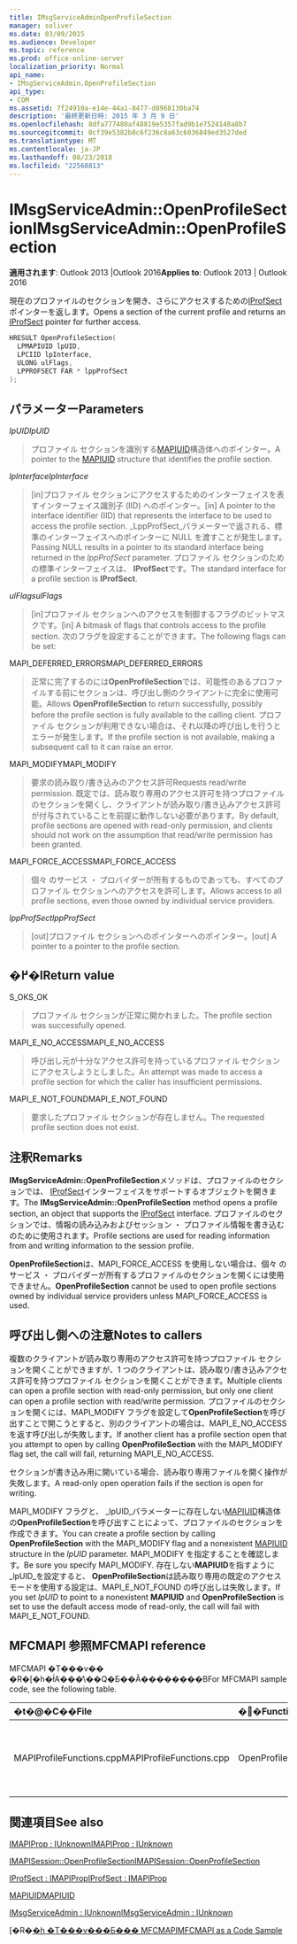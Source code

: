 ```yaml
---
title: IMsgServiceAdminOpenProfileSection
manager: soliver
ms.date: 03/09/2015
ms.audience: Developer
ms.topic: reference
ms.prod: office-online-server
localization_priority: Normal
api_name:
- IMsgServiceAdmin.OpenProfileSection
api_type:
- COM
ms.assetid: 7f24910a-e14e-44a1-8477-d8968130ba74
description: '最終更新日時: 2015 年 3 月 9 日'
ms.openlocfilehash: 8dfa777480af48819e5357fad9b1e7524148a8b7
ms.sourcegitcommit: 0cf39e5382b8c6f236c8a63c6036849ed3527ded
ms.translationtype: MT
ms.contentlocale: ja-JP
ms.lasthandoff: 08/23/2018
ms.locfileid: "22568813"
---
```

# <a name="imsgserviceadminopenprofilesection"></a><span data-ttu-id="1ee0d-103">IMsgServiceAdmin::OpenProfileSection</span><span class="sxs-lookup"><span data-stu-id="1ee0d-103">IMsgServiceAdmin::OpenProfileSection</span></span>

  
  
<span data-ttu-id="1ee0d-104">**適用されます**: Outlook 2013 |Outlook 2016</span><span class="sxs-lookup"><span data-stu-id="1ee0d-104">**Applies to**: Outlook 2013 | Outlook 2016</span></span> 
  
<span data-ttu-id="1ee0d-105">現在のプロファイルのセクションを開き、さらにアクセスするための[IProfSect](iprofsectimapiprop.md)ポインターを返します。</span><span class="sxs-lookup"><span data-stu-id="1ee0d-105">Opens a section of the current profile and returns an [IProfSect](iprofsectimapiprop.md) pointer for further access.</span></span> 
  
```cpp
HRESULT OpenProfileSection(
  LPMAPIUID lpUID,
  LPCIID lpInterface,
  ULONG ulFlags,
  LPPROFSECT FAR * lppProfSect
);
```

## <a name="parameters"></a><span data-ttu-id="1ee0d-106">パラメーター</span><span class="sxs-lookup"><span data-stu-id="1ee0d-106">Parameters</span></span>

 <span data-ttu-id="1ee0d-107">_lpUID_</span><span class="sxs-lookup"><span data-stu-id="1ee0d-107">_lpUID_</span></span>
  
> <span data-ttu-id="1ee0d-108">プロファイル セクションを識別する[MAPIUID](mapiuid.md)構造体へのポインター。</span><span class="sxs-lookup"><span data-stu-id="1ee0d-108">A pointer to the [MAPIUID](mapiuid.md) structure that identifies the profile section.</span></span> 
    
 <span data-ttu-id="1ee0d-109">_lpInterface_</span><span class="sxs-lookup"><span data-stu-id="1ee0d-109">_lpInterface_</span></span>
  
> <span data-ttu-id="1ee0d-110">[in]プロファイル セクションにアクセスするためのインターフェイスを表すインターフェイス識別子 (IID) へのポインター。</span><span class="sxs-lookup"><span data-stu-id="1ee0d-110">[in] A pointer to the interface identifier (IID) that represents the interface to be used to access the profile section.</span></span> <span data-ttu-id="1ee0d-111">_LppProfSect_パラメーターで返される、標準のインターフェイスへのポインターに NULL を渡すことが発生します。</span><span class="sxs-lookup"><span data-stu-id="1ee0d-111">Passing NULL results in a pointer to its standard interface being returned in the  _lppProfSect_ parameter.</span></span> <span data-ttu-id="1ee0d-112">プロファイル セクションのための標準インターフェイスは、 **IProfSect**です。</span><span class="sxs-lookup"><span data-stu-id="1ee0d-112">The standard interface for a profile section is **IProfSect**.</span></span>
    
 <span data-ttu-id="1ee0d-113">_ulFlags_</span><span class="sxs-lookup"><span data-stu-id="1ee0d-113">_ulFlags_</span></span>
  
> <span data-ttu-id="1ee0d-114">[in]プロファイル セクションへのアクセスを制御するフラグのビットマスクです。</span><span class="sxs-lookup"><span data-stu-id="1ee0d-114">[in] A bitmask of flags that controls access to the profile section.</span></span> <span data-ttu-id="1ee0d-115">次のフラグを設定することができます。</span><span class="sxs-lookup"><span data-stu-id="1ee0d-115">The following flags can be set:</span></span>
    
<span data-ttu-id="1ee0d-116">MAPI_DEFERRED_ERRORS</span><span class="sxs-lookup"><span data-stu-id="1ee0d-116">MAPI_DEFERRED_ERRORS</span></span> 
  
> <span data-ttu-id="1ee0d-117">正常に完了するのには**OpenProfileSection**では、可能性のあるプロファイルする前にセクションは、呼び出し側のクライアントに完全に使用可能。</span><span class="sxs-lookup"><span data-stu-id="1ee0d-117">Allows **OpenProfileSection** to return successfully, possibly before the profile section is fully available to the calling client.</span></span> <span data-ttu-id="1ee0d-118">プロファイル セクションが利用できない場合は、それ以降の呼び出しを行うとエラーが発生します。</span><span class="sxs-lookup"><span data-stu-id="1ee0d-118">If the profile section is not available, making a subsequent call to it can raise an error.</span></span> 
    
<span data-ttu-id="1ee0d-119">MAPI_MODIFY</span><span class="sxs-lookup"><span data-stu-id="1ee0d-119">MAPI_MODIFY</span></span> 
  
> <span data-ttu-id="1ee0d-120">要求の読み取り/書き込みのアクセス許可</span><span class="sxs-lookup"><span data-stu-id="1ee0d-120">Requests read/write permission.</span></span> <span data-ttu-id="1ee0d-121">既定では、読み取り専用のアクセス許可を持つプロファイルのセクションを開くし、クライアントが読み取り/書き込みアクセス許可が付与されていることを前提に動作しない必要があります。</span><span class="sxs-lookup"><span data-stu-id="1ee0d-121">By default, profile sections are opened with read-only permission, and clients should not work on the assumption that read/write permission has been granted.</span></span> 
    
<span data-ttu-id="1ee0d-122">MAPI_FORCE_ACCESS</span><span class="sxs-lookup"><span data-stu-id="1ee0d-122">MAPI_FORCE_ACCESS</span></span>
  
> <span data-ttu-id="1ee0d-123">個々 のサービス ・ プロバイダーが所有するものであっても、すべてのプロファイル セクションへのアクセスを許可します。</span><span class="sxs-lookup"><span data-stu-id="1ee0d-123">Allows access to all profile sections, even those owned by individual service providers.</span></span>
    
 <span data-ttu-id="1ee0d-124">_lppProfSect_</span><span class="sxs-lookup"><span data-stu-id="1ee0d-124">_lppProfSect_</span></span>
  
> <span data-ttu-id="1ee0d-125">[out]プロファイル セクションへのポインターへのポインター。</span><span class="sxs-lookup"><span data-stu-id="1ee0d-125">[out] A pointer to a pointer to the profile section.</span></span>
    
## <a name="return-value"></a><span data-ttu-id="1ee0d-126">�߂�l</span><span class="sxs-lookup"><span data-stu-id="1ee0d-126">Return value</span></span>

<span data-ttu-id="1ee0d-127">S_OK</span><span class="sxs-lookup"><span data-stu-id="1ee0d-127">S_OK</span></span> 
  
> <span data-ttu-id="1ee0d-128">プロファイル セクションが正常に開かれました。</span><span class="sxs-lookup"><span data-stu-id="1ee0d-128">The profile section was successfully opened.</span></span>
    
<span data-ttu-id="1ee0d-129">MAPI_E_NO_ACCESS</span><span class="sxs-lookup"><span data-stu-id="1ee0d-129">MAPI_E_NO_ACCESS</span></span> 
  
> <span data-ttu-id="1ee0d-130">呼び出し元が十分なアクセス許可を持っているプロファイル セクションにアクセスしようとしました。</span><span class="sxs-lookup"><span data-stu-id="1ee0d-130">An attempt was made to access a profile section for which the caller has insufficient permissions.</span></span>
    
<span data-ttu-id="1ee0d-131">MAPI_E_NOT_FOUND</span><span class="sxs-lookup"><span data-stu-id="1ee0d-131">MAPI_E_NOT_FOUND</span></span> 
  
> <span data-ttu-id="1ee0d-132">要求したプロファイル セクションが存在しません。</span><span class="sxs-lookup"><span data-stu-id="1ee0d-132">The requested profile section does not exist.</span></span>
    
## <a name="remarks"></a><span data-ttu-id="1ee0d-133">注釈</span><span class="sxs-lookup"><span data-stu-id="1ee0d-133">Remarks</span></span>

<span data-ttu-id="1ee0d-134">**IMsgServiceAdmin::OpenProfileSection**メソッドは、プロファイルのセクションでは、 [IProfSect](iprofsectimapiprop.md)インターフェイスをサポートするオブジェクトを開きます。</span><span class="sxs-lookup"><span data-stu-id="1ee0d-134">The **IMsgServiceAdmin::OpenProfileSection** method opens a profile section, an object that supports the [IProfSect](iprofsectimapiprop.md) interface.</span></span> <span data-ttu-id="1ee0d-135">プロファイルのセクションでは、情報の読み込みおよびセッション ・ プロファイル情報を書き込むのために使用されます。</span><span class="sxs-lookup"><span data-stu-id="1ee0d-135">Profile sections are used for reading information from and writing information to the session profile.</span></span> 
  
 <span data-ttu-id="1ee0d-136">**OpenProfileSection**は、MAPI_FORCE_ACCESS を使用しない場合は、個々 のサービス ・ プロバイダーが所有するプロファイルのセクションを開くには使用できません。</span><span class="sxs-lookup"><span data-stu-id="1ee0d-136">**OpenProfileSection** cannot be used to open profile sections owned by individual service providers unless MAPI_FORCE_ACCESS is used.</span></span> 
  
## <a name="notes-to-callers"></a><span data-ttu-id="1ee0d-137">呼び出し側への注意</span><span class="sxs-lookup"><span data-stu-id="1ee0d-137">Notes to callers</span></span>

<span data-ttu-id="1ee0d-138">複数のクライアントが読み取り専用のアクセス許可を持つプロファイル セクションを開くことができますが、1 つのクライアントは、読み取り/書き込みアクセス許可を持つプロファイル セクションを開くことができます。</span><span class="sxs-lookup"><span data-stu-id="1ee0d-138">Multiple clients can open a profile section with read-only permission, but only one client can open a profile section with read/write permission.</span></span> <span data-ttu-id="1ee0d-139">プロファイルのセクションを開くには、MAPI_MODIFY フラグを設定して**OpenProfileSection**を呼び出すことで開こうとすると、別のクライアントの場合は、MAPI_E_NO_ACCESS を返す呼び出しが失敗します。</span><span class="sxs-lookup"><span data-stu-id="1ee0d-139">If another client has a profile section open that you attempt to open by calling **OpenProfileSection** with the MAPI_MODIFY flag set, the call will fail, returning MAPI_E_NO_ACCESS.</span></span> 
  
<span data-ttu-id="1ee0d-140">セクションが書き込み用に開いている場合、読み取り専用ファイルを開く操作が失敗します。</span><span class="sxs-lookup"><span data-stu-id="1ee0d-140">A read-only open operation fails if the section is open for writing.</span></span> 
  
<span data-ttu-id="1ee0d-141">MAPI_MODIFY フラグと、 _lpUID_パラメーターに存在しない[MAPIUID](mapiuid.md)構造体の**OpenProfileSection**を呼び出すことによって、プロファイルのセクションを作成できます。</span><span class="sxs-lookup"><span data-stu-id="1ee0d-141">You can create a profile section by calling **OpenProfileSection** with the MAPI_MODIFY flag and a nonexistent [MAPIUID](mapiuid.md) structure in the  _lpUID_ parameter.</span></span> <span data-ttu-id="1ee0d-142">MAPI_MODIFY を指定することを確認します。</span><span class="sxs-lookup"><span data-stu-id="1ee0d-142">Be sure you specify MAPI_MODIFY.</span></span> <span data-ttu-id="1ee0d-143">存在しない**MAPIUID**を指すように_lpUID_を設定すると、 **OpenProfileSection**は読み取り専用の既定のアクセス モードを使用する設定は、MAPI_E_NOT_FOUND の呼び出しは失敗します。</span><span class="sxs-lookup"><span data-stu-id="1ee0d-143">If you set  _lpUID_ to point to a nonexistent **MAPIUID** and **OpenProfileSection** is set to use the default access mode of read-only, the call will fail with MAPI_E_NOT_FOUND.</span></span> 
  
## <a name="mfcmapi-reference"></a><span data-ttu-id="1ee0d-144">MFCMAPI 参照</span><span class="sxs-lookup"><span data-stu-id="1ee0d-144">MFCMAPI reference</span></span>

<span data-ttu-id="1ee0d-145">MFCMAPI �T���v�� �R�[�h�ł́A���̕\��Q�Ƃ��Ă��������B</span><span class="sxs-lookup"><span data-stu-id="1ee0d-145">For MFCMAPI sample code, see the following table.</span></span>
  
|<span data-ttu-id="1ee0d-146">**�t�@�C��**</span><span class="sxs-lookup"><span data-stu-id="1ee0d-146">**File**</span></span>|<span data-ttu-id="1ee0d-147">**�֐�**</span><span class="sxs-lookup"><span data-stu-id="1ee0d-147">**Function**</span></span>|<span data-ttu-id="1ee0d-148">**�R�����g**</span><span class="sxs-lookup"><span data-stu-id="1ee0d-148">**Comment**</span></span>|
|:-----|:-----|:-----|
|<span data-ttu-id="1ee0d-149">MAPIProfileFunctions.cpp</span><span class="sxs-lookup"><span data-stu-id="1ee0d-149">MAPIProfileFunctions.cpp</span></span>  <br/> |<span data-ttu-id="1ee0d-150">OpenProfileSection</span><span class="sxs-lookup"><span data-stu-id="1ee0d-150">OpenProfileSection</span></span>  <br/> |<span data-ttu-id="1ee0d-151">MFCMAPI では、 **IMsgServiceAdmin::OpenProfileSection**メソッドを使用して、プロファイルのセクションを開きます。</span><span class="sxs-lookup"><span data-stu-id="1ee0d-151">MFCMAPI uses the **IMsgServiceAdmin::OpenProfileSection** method to open a profile section.</span></span>  <br/> |
   
## <a name="see-also"></a><span data-ttu-id="1ee0d-152">関連項目</span><span class="sxs-lookup"><span data-stu-id="1ee0d-152">See also</span></span>



[<span data-ttu-id="1ee0d-153">IMAPIProp : IUnknown</span><span class="sxs-lookup"><span data-stu-id="1ee0d-153">IMAPIProp : IUnknown</span></span>](imapipropiunknown.md)
  
[<span data-ttu-id="1ee0d-154">IMAPISession::OpenProfileSection</span><span class="sxs-lookup"><span data-stu-id="1ee0d-154">IMAPISession::OpenProfileSection</span></span>](imapisession-openprofilesection.md)
  
[<span data-ttu-id="1ee0d-155">IProfSect : IMAPIProp</span><span class="sxs-lookup"><span data-stu-id="1ee0d-155">IProfSect : IMAPIProp</span></span>](iprofsectimapiprop.md)
  
[<span data-ttu-id="1ee0d-156">MAPIUID</span><span class="sxs-lookup"><span data-stu-id="1ee0d-156">MAPIUID</span></span>](mapiuid.md)
  
[<span data-ttu-id="1ee0d-157">IMsgServiceAdmin : IUnknown</span><span class="sxs-lookup"><span data-stu-id="1ee0d-157">IMsgServiceAdmin : IUnknown</span></span>](imsgserviceadminiunknown.md)


<span data-ttu-id="1ee0d-158">[�R�[�h �T���v���Ƃ��� MFCMAPI](mfcmapi-as-a-code-sample.md)</span><span class="sxs-lookup"><span data-stu-id="1ee0d-158">[MFCMAPI as a Code Sample](mfcmapi-as-a-code-sample.md)</span></span>

